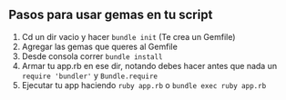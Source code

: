 ## Pasos para usar gemas en tu script
1. Cd un dir vacio y hacer `bundle init` (Te crea un Gemfile)
2. Agregar las gemas que queres al Gemfile
3. Desde consola correr `bundle install`
4. Armar tu app.rb en ese dir, notando debes hacer antes que nada un `require 'bundler'` y `Bundle.require`
5. Ejecutar tu app haciendo `ruby app.rb` o `bundle exec ruby app.rb`